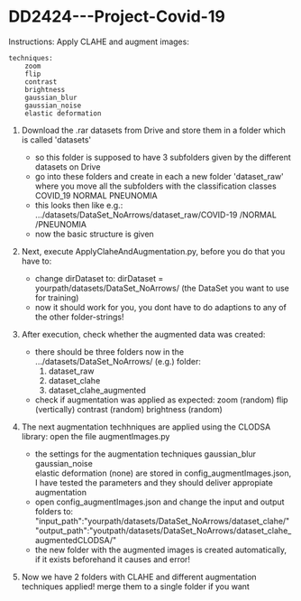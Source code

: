 # DD2424---Project-Covid-19

Instructions: Apply CLAHE and augment images:

	techniques:
		zoom
		flip
		contrast
		brightness
		gaussian_blur
		gaussian_noise	
		elastic deformation

1. Download the .rar datasets from Drive and store them in a folder which is called 'datasets'
	- so this folder is supposed to have 3 subfolders given by the different datasets on Drive
	- go into these folders and create in each a new folder 'dataset_raw' where you move all the 		  subfolders with the classification classes
		COVID_19
		NORMAL
		PNEUNOMIA
	- this looks then like e.g.: .../datasets/DataSet_NoArrows/dataset_raw/COVID-19
							          	      /NORMAL
							     		      /PNEUNOMIA		
	- now the basic structure is given

2. Next, execute ApplyClaheAndAugmentation.py, before you do that you have to:
	- change dirDataset to: dirDataset = yourpath/datasets/DataSet_NoArrows/ (the DataSet you want 	 										  to use for training)
	- now it should work for you, you dont have to do adaptions to any of the other folder-strings!

3. After execution, check whether the augmented data was created:
	- there should be three folders now in the .../datasets/DataSet_NoArrows/ (e.g.) folder:
		1. dataset_raw
		2. dataset_clahe
		3. dataset_clahe_augmented
	- check if augmentation was applied as expected:
		zoom (random)
		flip (vertically)
		contrast (random)
		brightness (random)

4. The next augmentation techhniques are applied using the CLODSA library: open the file augmentImages.py

	- the settings for the augmentation techniques
		gaussian_blur
		gaussian_noise	
		elastic deformation
		(none)
	  are stored in config_augmentImages.json, I have tested the parameters and they should deliver 	  appropiate augmentation
	- open config_augmentImages.json and change the input and output folders to:
		"input_path":"yourpath/datasets/DataSet_NoArrows/dataset_clahe/"
		"output_path":"youtpath/datasets/DataSet_NoArrows/dataset_clahe_augmentedCLODSA/"
	- the new folder with the augmented images is created automatically, if it exists beforehand it 	  causes and error!

5. Now we have 2 folders with CLAHE and different augmentation techniques applied!
	merge them to a single folder if you want
